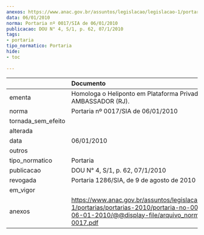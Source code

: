 ```yaml
---
anexos: https://www.anac.gov.br/assuntos/legislacao/legislacao-1/portarias/portarias-2010/portaria-no-0017-sia-de-06-01-2010/@@display-file/arquivo_norma/PA2010-0017.pdf
data: 06/01/2010
norma: Portaria nº 0017/SIA de 06/01/2010
publicacao: DOU N° 4, S/1, p. 62, 07/1/2010
tags:
- portaria
tipo_normatico: Portaria
hide: 
- toc 
 
---
```


|                    | Documento                                                                                                                                                         |
|:-------------------|:------------------------------------------------------------------------------------------------------------------------------------------------------------------|
| ementa             | Homologa o Heliponto em Plataforma Privado OCEAN AMBASSADOR (RJ).                                                                                                 |
| norma              | Portaria nº 0017/SIA de 06/01/2010                                                                                                                                |
| tornada_sem_efeito |                                                                                                                                                                   |
| alterada           |                                                                                                                                                                   |
| data               | 06/01/2010                                                                                                                                                        |
| outros             |                                                                                                                                                                   |
| tipo_normatico     | Portaria                                                                                                                                                          |
| publicacao         | DOU N° 4, S/1, p. 62, 07/1/2010                                                                                                                                   |
| revogada           | Portaria 1286/SIA, de 9 de agosto de 2010                                                                                                                         |
| em_vigor           |                                                                                                                                                                   |
| anexos             | https://www.anac.gov.br/assuntos/legislacao/legislacao-1/portarias/portarias-2010/portaria-no-0017-sia-de-06-01-2010/@@display-file/arquivo_norma/PA2010-0017.pdf |